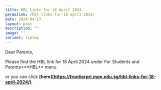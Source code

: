 ```yaml
---
title: HBL Links for 18 April 2024
permalink: /hbl-links-for-18-april-2024/
date: 2024-04-17
layout: post
description: ""
image: ""
variant: tiptap
---
```

<p>Dear Parents,</p>
<p>Please find the HBL link for 18 April 2024 under For Students and Parents&gt;**HBL**
menu</p>
<p>or you can click <strong>[here](<a href="https://frontierpri.moe.edu.sg/hbl-links-for-18-april-2024/)**" rel="noopener noreferrer nofollow" target="_blank">https://frontierpri.moe.edu.sg/hbl-links-for-18-april-2024/)</a></strong>.</p>